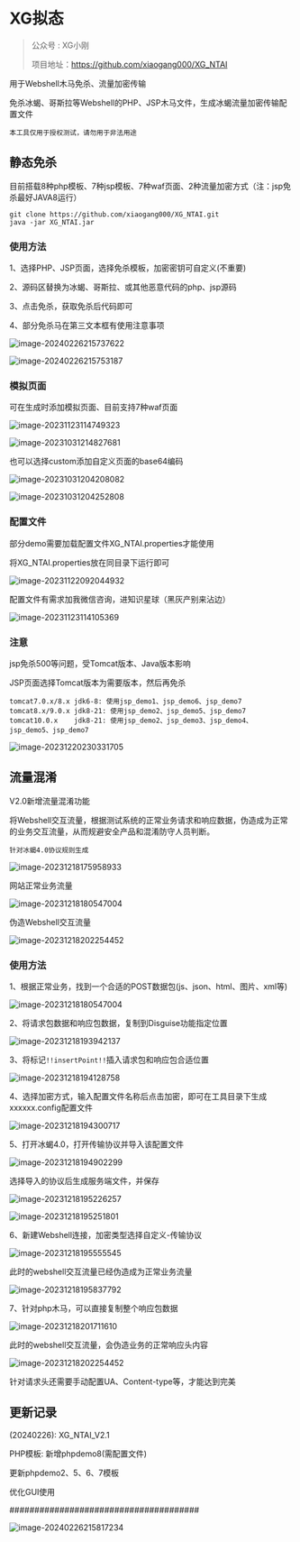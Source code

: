 # XG拟态

>  公众号 : XG小刚
> 
> 项目地址：https://github.com/xiaogang000/XG_NTAI

用于Webshell木马免杀、流量加密传输

免杀冰蝎、哥斯拉等Webshell的PHP、JSP木马文件，生成冰蝎流量加密传输配置文件

```
本工具仅用于授权测试，请勿用于非法用途
```



## 静态免杀

目前搭载8种php模板、7种jsp模板、7种waf页面、2种流量加密方式（注：jsp免杀最好JAVA8运行）

```
git clone https://github.com/xiaogang000/XG_NTAI.git
java -jar XG_NTAI.jar
```



### 使用方法

1、选择PHP、JSP页面，选择免杀模板，加密密钥可自定义(不重要)

2、源码区替换为冰蝎、哥斯拉、或其他恶意代码的php、jsp源码

3、点击免杀，获取免杀后代码即可

4、部分免杀马在第三文本框有使用注意事项

![image-20240226215737622](img/image-20240226215737622.png)

![image-20240226215753187](img/image-20240226215753187.png)



### 模拟页面

可在生成时添加模拟页面、目前支持7种waf页面

![image-20231123114749323](img/image-20231123114749323.png)

![image-20231031214827681](img/image-20231031214827681.png)

也可以选择custom添加自定义页面的base64编码

![image-20231031204208082](img/image-20231031204208082.png)



![image-20231031204252808](img/image-20231031204252808.png)



### 配置文件

部分demo需要加载配置文件XG_NTAI.properties才能使用

将XG_NTAI.properties放在同目录下运行即可

![image-20231122092044932](img/image-20231122092044932.png)

配置文件有需求加我微信咨询，进知识星球（黑灰产别来沾边）

![image-20231123114105369](img/image-20231123114105369.png)

### 注意

jsp免杀500等问题，受Tomcat版本、Java版本影响

JSP页面选择Tomcat版本为需要版本，然后再免杀

```
tomcat7.0.x/8.x	jdk6-8: 使用jsp_demo1、jsp_demo6、jsp_demo7
tomcat8.x/9.0.x	jdk8-21: 使用jsp_demo2、jsp_demo5、jsp_demo7
tomcat10.0.x	jdk8-21: 使用jsp_demo2、jsp_demo3、jsp_demo4、jsp_demo5、jsp_demo7
```

![image-20231220230331705](img/image-20231220230331705.png)



## 流量混淆

V2.0新增流量混淆功能

将Webshell交互流量，根据测试系统的正常业务请求和响应数据，伪造成为正常的业务交互流量，从而规避安全产品和混淆防守人员判断。

```
针对冰蝎4.0协议规则生成
```

![image-20231218175958933](img/image-20231218175958933.png)

网站正常业务流量

![image-20231218180547004](img/image-20231218180547004.png)

伪造Webshell交互流量

![image-20231218202254452](img/image-20231218202254452.png)



### 使用方法

1、根据正常业务，找到一个合适的POST数据包(js、json、html、图片、xml等)

![image-20231218180547004](img/image-20231218180547004.png)

2、将请求包数据和响应包数据，复制到Disguise功能指定位置

![image-20231218193942137](img/image-20231218193942137.png)

3、将标记`!!insertPoint!!`插入请求包和响应包合适位置

![image-20231218194128758](img/image-20231218194128758.png)

4、选择加密方式，输入配置文件名称后点击加密，即可在工具目录下生成xxxxxx.config配置文件

![image-20231218194300717](img/image-20231218194300717.png)

5、打开冰蝎4.0，打开传输协议并导入该配置文件

![image-20231218194902299](img/image-20231218194902299.png)

选择导入的协议后生成服务端文件，并保存

![image-20231218195226257](img/image-20231218195226257.png)

![image-20231218195251801](img/image-20231218195251801.png)

6、新建Webshell连接，加密类型选择自定义-传输协议

![image-20231218195555545](img/image-20231218195555545.png)

此时的webshell交互流量已经伪造成为正常业务流量

![image-20231218195837792](img/image-20231218195837792.png)

7、针对php木马，可以直接复制整个响应包数据

![image-20231218201711610](img/image-20231218201711610.png)

此时的webshell交互流量，会伪造业务的正常响应头内容

![image-20231218202254452](img/image-20231218202254452.png)

针对请求头还需要手动配置UA、Content-type等，才能达到完美



## 更新记录

(20240226): XG_NTAI_V2.1

PHP模板: 新增phpdemo8(需配置文件)

更新phpdemo2、5、6、7模板

优化GUI使用

######################################

![image-20240226215817234](img/image-20240226215817234.png)
